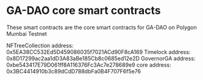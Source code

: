 # GA-DAO core smart contracts

These smart contracts are the core smart contracts for GA-DAO on Polygon Mumbai Testnet

NFTreeCollection address: 0x5EA38CC532Ed5D459086035f7021ACd90F8cA169
Timelock address: 0x8D17299ac2aa1dD3A83aBe185Cb8c0685ed12e2D
GovernorGA address: 0xbe543417E79D061ff8A116376Fc3Ac7e278689e9
core address: 0x3BC4414910b3c89dCdD788dbFa0B4F707F6f5e76
